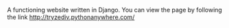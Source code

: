 A functioning website written in Django.
You can view the page by following the link http://tryzediv.pythonanywhere.com/
